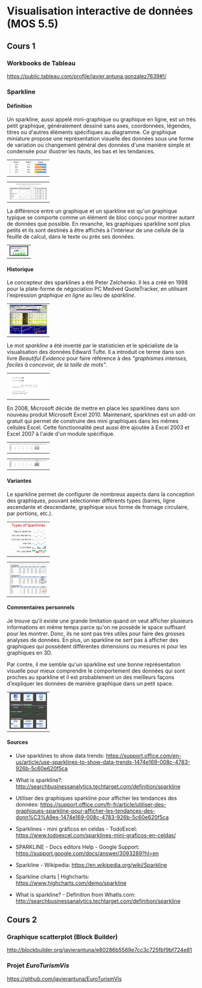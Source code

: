 # Visualisation interactive de données (MOS 5.5)

## Cours 1

### Workbooks de Tableau

https://public.tableau.com/profile/javier.antuna.gonzalez7639#!/

### Sparkline

#### Définition

Un sparkline, aussi appelé mini-graphique ou graphique en ligne, est un très petit graphique, généralement dessiné sans axes, coordonnées, légendes, titres ou d'autres éléments spécifiques au diagramme. Ce graphique miniature propose une représentation visuelle des données sous une forme de variation ou changement général des données d'une manière simple et condensée pour illustrer les hauts, les bas et les tendances.

<table border="0">
  <tr>
    <td>
      <img src="img/bar3.jpg" style="width: 100px;">
    </td>
  </tr>
</table>

<table border="0">
  <tr>
    <td>
      <img src="img/introduction-to-excel-sparklines.png" style="width: 100px;">
    </td>
  </tr>
</table>

La différence entre un graphique et un sparkline est qu'un graphique typique se comporte comme un élément de bloc conçu pour montrer autant de données que possible. En revanche, les graphiques sparkline sont plus petits et ils sont destinés à être affichés à l'intérieur de une cellule de la feuille de calcul, dans le texte ou près ses données.

<table border="0">
  <tr>
    <td>
      <img src="img/dashboard_example1.jpg" style="width: 50px;">
    </td>
  </tr>
</table>

#### Historique

Le concepteur des sparklines a été Peter Zelchenko. Il les a créé en 1998 pour la plate-forme de négociation PC Medved QuoteTracker, en utilisant l'expression *graphique en ligne* au lieu de *sparkline*.

<table border="0">
  <tr>
    <td>
      <img src="img/mainshot.gif" style="width: 100px;">
    </td>
  </tr>
</table>

Le mot *sparkline* a été inventé par le statisticien et le spécialiste de la visualisation des données Edward Tufte. Il a introduit ce terme dans son livre *Beautiful Evidence* pour faire référence à des *"graphismes intenses, faciles à concevoir, de la taille de mots"*.

<table border="0">
  <tr>
    <td>
      <img src="img/sparkline-example.jpg" style="width: 100px;">
    </td>
  </tr>
</table>

En 2008, Microsoft décide de mettre en place les sparklines dans son nouveau produit Microsoft Excel 2010. Maintenant, sparklines est un add-on gratuit qui permet de construire des mini graphiques dans les mêmes cellules Excel. Cette fonctionnalité peut aussi être ajoutée à Excel 2003 et Excel 2007 à l'aide d'un module spécifique.

<table border="0">
  <tr>
    <td>
      <img src="img/highest-lowest-points.png" style="width: 100px;">
    </td>
  </tr>
</table>

<table border="0">
  <tr>
    <td>
      <img src="img/column-sparklines.png" style="width: 100px;">
    </td>
  </tr>
</table>

#### Variantes

Le sparkline permet de configurer de nombreux aspects dans la conception des graphiques, pouvant sélectionner différents types (barres, ligne ascendante et descendante, graphique sous forme de fromage circulaire, par portions, etc.).

<table border="0">
  <tr>
    <td>
      <img src="img/types-of-sparklines-excel-2010.png" style="width: 100px;">
    </td>
  </tr>
</table>

<table border="0">
  <tr>
    <td>
      <img src="img/423073.image0.jpg" style="width: 100px;">
    </td>
  </tr>
</table>

#### Commentaires personnels

Je trouve qu'il existe une grande limitation quand on veut afficher plusieurs informations en même temps parce qu'on ne possède le space suffisant pour les montrer. Donc, ils ne sont pas très utiles pour faire des grosses analyses de données. En plus, un sparkline ne sert pas à afficher des graphiques qui possèdent différentes dimensions ou mesures ni pour les graphiques en 3D.

Par contre, il me semble qu'un sparkline est une bonne représentation visuelle pour mieux comprendre le comportement des données qui sont proches au sparkline et il est probablement un des meilleurs façons d'expliquer les données de manière graphique dans un petit space.

<table border="0">
  <tr>
    <td>
      <img src="img/dashboard_example2.jpg" style="width: 100px;">
    </td>
  </tr>
</table>

#### Sources

* Use sparklines to show data trends: https://support.office.com/en-us/article/use-sparklines-to-show-data-trends-1474e169-008c-4783-926b-5c60e620f5ca

* What is sparkline?: http://searchbusinessanalytics.techtarget.com/definition/sparkline

* Utiliser des graphiques sparkline pour afficher les tendances des données: https://support.office.com/fr-fr/article/utiliser-des-graphiques-sparkline-pour-afficher-les-tendances-des-donn%C3%A9es-1474e169-008c-4783-926b-5c60e620f5ca

* Sparklines - mini gráficos en celdas - TodoExcel: https://www.todoexcel.com/sparklines-mini-graficos-en-celdas/

* SPARKLINE - Docs editors Help - Google Support: https://support.google.com/docs/answer/3093289?hl=en

* Sparkline - Wikipedia: https://en.wikipedia.org/wiki/Sparkline

* Sparkline charts | Highcharts: https://www.highcharts.com/demo/sparkline

* What is sparkline? - Definition from WhatIs.com: http://searchbusinessanalytics.techtarget.com/definition/sparkline

## Cours 2

### Graphique scatterplot (Block Builder)

http://blockbuilder.org/javierantuna/e80286b5569e7cc3c725fbf9bf724e81

### Projet *EuroTurismVis*

https://github.com/javierantuna/EuroTurismVis
